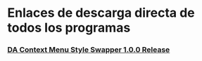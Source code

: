 # Enlaces  de descarga directa de todos los programas

### [DA Context Menu Style Swapper 1.0.0 Release](https://github.com/DamianAldair/daSoftware/releases/download/daSoftware/DA.Context.Menu.Style.Swapper.1.0.0.Release.exe)
